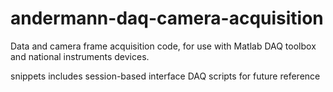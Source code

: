 andermann-daq-camera-acquisition
================================

Data and camera frame acquisition code, for use with Matlab DAQ toolbox and national instruments devices.

snippets includes session-based interface DAQ scripts for future reference
